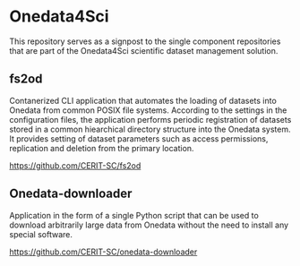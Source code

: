 # Onedata4Sci
This repository serves as a signpost to the single component repositories that are part of the Onedata4Sci scientific dataset management solution. 

## fs2od
Contanerized CLI application that automates the loading of datasets into Onedata from common POSIX file systems. According to the settings in the configuration files, the application performs periodic registration of datasets stored in a common hiearchical directory structure into the Onedata system. It provides setting of dataset parameters such as access permissions, replication and deletion from the primary location. 

https://github.com/CERIT-SC/fs2od

## Onedata-downloader
Application in the form of a single Python script that can be used to download arbitrarily large data from Onedata without the need to install any special software. 

https://github.com/CERIT-SC/onedata-downloader
